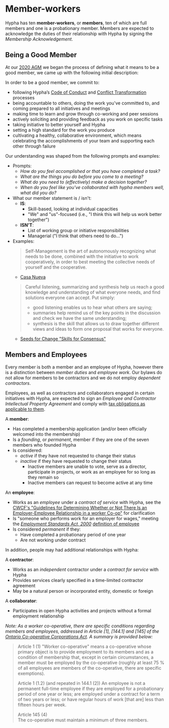 # Member-workers

Hypha has ten **member-workers**, or **members**, ten of which are full members and one is a probationary member. Members are expected to acknowledge the duties of their relationship with Hypha by signing the *Membership Acknowledgement*.


## Being a Good Member

At our [2020 AGM][2020-agm] we began the process of defining what it means to be a good member, we came up with the following initial description:

In order to be a good member, we commit to:
- following Hypha’s [Code of Conduct](../Policies/coc.md) and [Conflict Transformation](../Policies/conflict-transformation.md) processes
- being accountable to others, doing the work you've committed to, and coming prepared to all initiatives and meetings
- making time to learn and grow through co-working and peer sessions
- actively soliciting and providing feedback as you work on specific tasks
- taking initiative to better yourself and Hypha
- setting a high standard for the work you produce
- cultivating a healthy, collaborative environment, which means celebrating the accomplishments of your team and supporting each other through failure


Our understanding was shaped from the following prompts and examples:

- Prompts:
    - _How do you feel accomplished or that you have completed a task?_
    - _What are the things you do before you come to a meeting?_
    - _What do you need to (effectively) make a decision together?_
    - _When do you feel like you've collaborated with hypha members well, what did you do?_
- What our member statement is / isn't:
    - **IS**:
        - Skill-based, looking at individual capacities
        - "We" and "us"-focused (i.e., "I think this will help us work better together")
    - **ISN'T**:
        - List of working group or initiative responsibilities
        - Managerial ("I think that others need to do...")
- Examples:
    > Self-Management is the art of autonomously recognizing what needs to be done, combined with the initiative to work cooperatively, in order to best meeting the collective needs of yourself and the cooperative.
    - [Casa Nueva](https://institute.coop/sites/default/files/resources/Casa-Nueva-Member-Handbook-2011.pdf)
    > Careful listening, summarizing and synthesis help us reach a good knowledge and understanding of what everyone needs, and find solutions everyone can accept. Put simply:
    > - good listening enables us to hear what others are saying;
    > - summaries help remind us of the key points in the discussion and check we have the same understanding;
    > - synthesis is the skill that allows us to draw together different views and ideas to form one proposal that works for everyone.
     - [Seeds for Change "Skills for Consensus"](https://www.seedsforchange.org.uk/consensus#core_skills)


## Members and Employees

Every member is both a member and an employee of Hypha, 
however there is a distinction between *member duties* and *employee work*.
Our bylaws do not allow for members to be contractors and we do not employ *dependent contractors*.

Employees, as well as contractors and collaborators engaged in certain initiatives with Hypha,
are expected to sign an *Employee and Contractor Intellectual Property Agreement* and comply with
[tax obligations as applicable to them](../Finance/finance.md#gsthst-rt).

A **member**:
  - Has completed a membership application (and/or been officially welcomed into 
    the membership)
  - Is a *founding*, or *permanent*, member if they are one of the seven members who founded Hypha
  - Is considered:
    - *active* if they have not requested to change their status
    - *inactive* if they have requested to change their status
      - Inactive members are unable to vote, serve as a director, participate in 
        projects, or work as an employee for so long as they remain so
      - Inactive members can request to become active at any time

An **employee**: 
  - Works as an *employee* under a *contract of service* with Hypha, see the [CWCF's "Guidelines for Determining Whether or Not There Is an Employer-Employee Relationship in a worker Co-op"][cwcf-guidelines] for clarification
  - Is "someone who performs work for an employer for wages," meeting the 
    [*Employment Standards Act, 2000*][es-act] [definition of employee][esa-employee] 
  - Is considered *permanent* if they:
    - Have completed a probationary period of one year 
    - Are not working under contract

In addition, people may had additional relationships with Hypha:

A **contractor**:
  - Works as an *independent* contractor under a *contract for service* with Hypha
  - Provides services clearly specified in a time-limited contractor agreement
  - May be a natural person or incorporated entity, domestic or foreign

A **collaborator**:
  - Participates in open Hypha activities and projects without a formal employment
    relationship

_Note: As a worker co-operative, there are specific conditions regarding members and employees, 
addressed in Article [1], [144.1] and [145] of the [*Ontario Co-operative Corporations Act*][coop-act]. 
A summary is provided below:_

> Article 1 (1)
> "Worker co-operative" means a co-operative whose primary object is to provide employment to its members and as a condition of membership that, except in certain circumstances, a member must be employed by the co-operative (roughly at least 75 % of all employees are members of the co-operative, there are specific exemptions).
>
> Article 1 (1.2) (and repeated in 144.1 (2))
> An employee is not a permanent full-time employee if they are employed for a probationary period of one year or less; are employed under a contract for a term of two years or less; or have regular hours of work [that are] less than fifteen hours per week.
>
> Article 145 (4)  
> The co-operative must maintain a minimum of three members.

<!-- Links -->
[coop-act]: https://www.ontario.ca/laws/statute/90c35
[es-act]: https://www.ontario.ca/laws/statute/00e41
[esa-employee]: https://www.ontario.ca/document/changing-workplaces-review-final-report/chapter-8-who-employer-and-who-employee-under-employment-standards-act-2000#section-1
[not-for-profit-coop]: https://ontario.coop/sites/default/files/STR06_For%20Profit%20and%20Not%20for%20Profit%20Co-ops.pdf
[cwcf-guidelines]: https://canadianworker.coop/guidelines-for-determining-whether-or-not-there-is-an-employer-employee-relationship-in-a-worker-co-op/
[2020-agm]: https://meetings.hypha.coop/2020-06-13-annual-members-meeting.html
